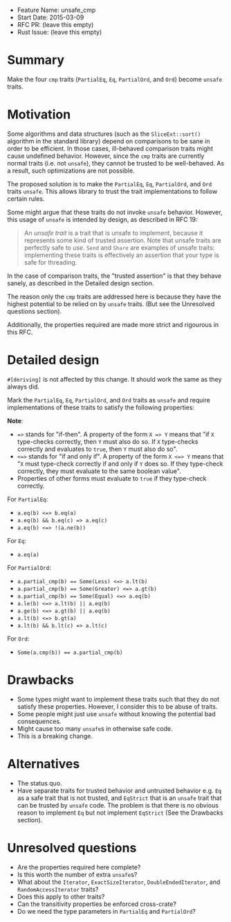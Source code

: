 - Feature Name: unsafe_cmp
- Start Date: 2015-03-09
- RFC PR: (leave this empty)
- Rust Issue: (leave this empty)

# Summary

Make the four `cmp` traits (`PartialEq`, `Eq`, `PartialOrd`, and `Ord`) become
`unsafe` traits.

# Motivation

Some algorithms and data structures (such as the `SliceExt::sort()` algorithm
in the standard library) depend on comparisons to be sane in order to be
efficient. In those cases, ill-behaved comparison traits might cause undefined
behavior. However, since the `cmp` traits are currently normal traits (i.e. not
`unsafe`), they cannot be trusted to be well-behaved. As a result, such
optimizations are not possible.

The proposed solution is to make the `PartialEq`, `Eq`, `PartialOrd`, and `Ord`
traits `unsafe`. This allows library to trust the trait implementations to
follow certain rules.

Some might argue that these traits do not invoke `unsafe` behavior. However,
this usage of `unsafe` is intended by design, as described in RFC 19:

> An *unsafe trait* is a trait that is unsafe to implement, because it
> represents some kind of trusted assertion. Note that unsafe traits are
> perfectly safe to *use*. `Send` and `Share` are examples of unsafe traits:
> implementing these traits is effectively an assertion that your type is safe
> for threading.

In the case of comparison traits, the "trusted assertion" is that they behave
sanely, as described in the Detailed design section.

The reason only the `cmp` traits are addressed here is because they have the
highest potential to be relied on by `unsafe` traits. (But see the Unresolved
questions section).

Additionally, the properties required are made more strict and rigourous in
this RFC.

# Detailed design

`#[deriving]` is not affected by this change. It should work the same as they
always did.

Mark the `PartialEq`, `Eq`, `PartialOrd`, and `Ord` traits as `unsafe` and
require implementations of these traits to satisfy the following properties:

**Note**:
- `=>` stands for "if-then". A property of the form `X => Y` means that "if `X`
    type-checks correctly, then `Y` must also do so. If `X` type-checks
    correctly and evaluates to `true`, then `Y` must also do so".
- `<=>` stands for "if and only if". A property of the form `X <=> Y` means
    that "`X` must type-check correctly if and only if `Y` does so. If they
    type-check correctly, they must evaluate to the same boolean value".
- Properties of other forms must evaluate to `true` if they type-check
    correctly.

For `PartialEq`:
- `a.eq(b) <=> b.eq(a)`
- `a.eq(b) && b.eq(c) => a.eq(c)`
- `a.eq(b) <=> !(a.ne(b))`

For `Eq`:
- `a.eq(a)`

For `PartialOrd`:
- `a.partial_cmp(b) == Some(Less) <=> a.lt(b)`
- `a.partial_cmp(b) == Some(Greater) <=> a.gt(b)`
- `a.partial_cmp(b) == Some(Equal) <=> a.eq(b)`
- `a.le(b) <=> a.lt(b) || a.eq(b)`
- `a.ge(b) <=> a.gt(b) || a.eq(b)`
- `a.lt(b) <=> b.gt(a)`
- `a.lt(b) && b.lt(c) => a.lt(c)`

For `Ord`:
- `Some(a.cmp(b)) == a.partial_cmp(b)`

# Drawbacks

- Some types might want to implement these traits such that they do not satisfy
    these properties. However, I consider this to be abuse of traits.
- Some people might just use `unsafe` without knowing the potential bad
    consequences.
- Might cause too many `unsafe`s in otherwise safe code.
- This is a breaking change.

# Alternatives

- The status quo.
- Have separate traits for trusted behavior and untrusted behavior e.g. `Eq` as
    a safe trait that is not trusted, and `EqStrict` that is an `unsafe` trait
    that can be trusted by `unsafe` code. The problem is that there is no
    obvious reason to implement `Eq` but not implement `EqStrict` (See the
    Drawbacks section).

# Unresolved questions

- Are the properties required here complete?
- Is this worth the number of extra `unsafe`s?
- What about the `Iterator`, `ExactSizeIterator`, `DoubleEndedIterator`, and
    `RandomAccessIterator` traits?
- Does this apply to other traits?
- Can the transitivity properties be enforced cross-crate?
- Do we need the type parameters in `PartialEq` and `PartialOrd`?
